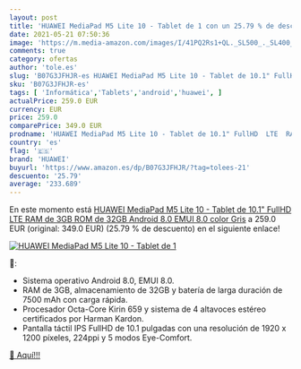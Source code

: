 ```yaml
---
layout: post
title: 'HUAWEI MediaPad M5 Lite 10 - Tablet de 1 con un 25.79 % de descuento'
date: 2021-05-21 07:50:36
image: 'https://m.media-amazon.com/images/I/41PQ2Rs1+QL._SL500_._SL400_.jpg'
comments: true
category: ofertas
author: 'tole.es'
slug: 'B07G3JFHJR-es HUAWEI MediaPad M5 Lite 10 - Tablet de 10.1" FullHD LTE...'
sku: 'B07G3JFHJR-es'
tags: [ 'Informática','Tablets','android','huawei', ]
actualPrice: 259.0 EUR
currency: EUR
price: 259.0
comparePrice: 349.0 EUR
prodname: 'HUAWEI MediaPad M5 Lite 10 - Tablet de 10.1" FullHD  LTE  RAM de 3GB  ROM de 32GB  Android 8.0  EMUI 8.0   color Gris'
country: 'es'
flag: '🇪🇸'
brand: 'HUAWEI'
buyurl: 'https://www.amazon.es/dp/B07G3JFHJR/?tag=tolees-21'
descuento: '25.79'
average: '233.689'
---
```


En este momento está [HUAWEI MediaPad M5 Lite 10 - Tablet de 10.1" FullHD  LTE  RAM de 3GB  ROM de 32GB  Android 8.0  EMUI 8.0   color Gris](https://www.amazon.es/dp/B07G3JFHJR/?tag=tolees-21) a 259.0 EUR (original: 349.0 EUR) (25.79 %  de descuento) en el siguiente enlace!

[![HUAWEI MediaPad M5 Lite 10 - Tablet de 1](https://m.media-amazon.com/images/I/41PQ2Rs1+QL._SL500_._SL400_.jpg)](https://www.amazon.es/dp/B07G3JFHJR/?tag=tolees-21)

🔎:

- Sistema operativo Android 8.0, EMUI 8.0.
- RAM de 3GB, almacenamiento de 32GB y batería de larga duración de 7500 mAh con carga rápida.
- Procesador Octa-Core Kirin 659 y sistema de 4 altavoces estéreo certificados por Harman Kardon.
- Pantalla táctil IPS FullHD de 10.1 pulgadas con una resolución de 1920 x 1200 píxeles, 224ppi y 5 modos Eye-Comfort.

[🛒 Aquí!!!](https://www.amazon.es/dp/B07G3JFHJR/?tag=tolees-21)
